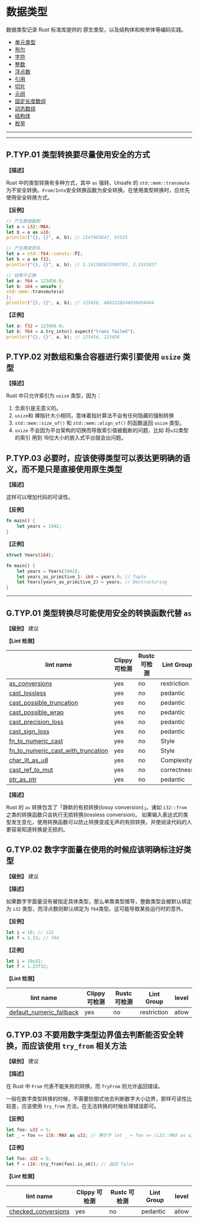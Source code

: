 # 数据类型

数据类型记录 Rust 标准库提供的 原生类型，以及结构体和枚举体等编码实践。

- [单元类型](data-type/unit.md)
- [布尔](data-type/bool.md)
- [字符](data-type/char.md)
- [整数](data-type/int.md)
- [浮点数](data-type/float.md)
- [引用](data-type/ref.md)
- [切片](data-type/slice-and-str.md)
- [元组](data-type/tuple.md)
- [固定长度数组](data-type/array.md)
- [动态数组](data-type/vec.md)
- [结构体](data-type/struct.md)
- [枚举](data-type/enum.md)

---
<!-- toc -->
---
## P.TYP.01 类型转换要尽量使用安全的方式

**【描述】**

Rust 中的类型转换有多种方式，其中 `as` 强转、Unsafe 的 `std::mem::transmute` 为不安全转换。`From/Into`安全转换函数为安全转换。在使用类型转换时，应优先使用安全转换方式。

**【反例】**
```rust
// 产生数据截断
let a = i32::MAX;
let b = a as u16; 
println!("{}, {}", a, b); // 2147483647, 65535

// 产生精度损失
let a = std::f64::consts::PI;
let b = a as f32; 
println!("{}, {}", a, b); // 3.141592653589793, 3.1415927

// 结果不正确
let a: f64 = 123456.0;
let b: i64 = unsafe {
std::mem::transmute(a)
};
println!("{}, {}", a, b); // 123456, 4683220244930494464
```

**【正例】**
```rust
let a: f32 = 123456.0; 
let b: f64 = a.try_into().expect("trans failed"); 
println!("{}, {}", a, b); // 123456, 123456
```

## P.TYP.02  对数组和集合容器进行索引要使用 `usize` 类型

**【描述】**

Rust 中只允许索引为 `usize` 类型，因为：

1. 负索引是无意义的。
2. `usize`和 裸指针大小相同，意味着指针算法不会有任何隐藏的强制转换
3. `std::mem::size_of()` 和 `std::mem::align_of()` 的函数返回 `usize` 类型。
4. `usize` 不会因为平台架构的切换而导致索引值被截断的问题，比如 将`u32`类型的索引 用到 16位大小的嵌入式平台就会出问题。

## P.TYP.03   必要时，应该使得类型可以表达更明确的语义，而不是只是直接使用原生类型

**【描述】**

这样可以增加代码的可读性。

**【反例】**

```rust
fn main() {
    let years = 1942;
}
```

**【正例】**

```rust
struct Years(i64);

fn main() {
    let years = Years(1942);
    let years_as_primitive_1: i64 = years.0; // Tuple
    let Years(years_as_primitive_2) = years; // Destructuring
}
```

---

## G.TYP.01 类型转换尽可能使用安全的转换函数代替 `as`

**【级别】** 建议

**【Lint 检测】**

| lint name | Clippy 可检测 | Rustc 可检测 | Lint Group | level |
| ------ | ---- | --------- | ------ | ------ | 
| [as_conversions](https://rust-lang.github.io/rust-clippy/master/#as_conversions) | yes| no | restriction | allow |
| [cast_lossless](https://rust-lang.github.io/rust-clippy/master/#cast_lossless) | yes| no | pedantic | allow |
| [cast_possible_truncation](https://rust-lang.github.io/rust-clippy/master/#cast_possible_truncation) | yes| no | pedantic | allow |
| [cast_possible_wrap](https://rust-lang.github.io/rust-clippy/master/#cast_possible_wrap) | yes| no | pedantic | allow |
| [cast_precision_loss](https://rust-lang.github.io/rust-clippy/master/#cast_precision_loss) | yes| no | pedantic | allow |
| [cast_sign_loss](https://rust-lang.github.io/rust-clippy/master/#cast_sign_loss) | yes| no | pedantic | allow |
| [fn_to_numeric_cast](https://rust-lang.github.io/rust-clippy/master/#fn_to_numeric_cast) | yes| no | Style | warn |
| [fn_to_numeric_cast_with_truncation](https://rust-lang.github.io/rust-clippy/master/#fn_to_numeric_cast_with_truncation) | yes| no | Style | warn |
| [char_lit_as_u8](https://rust-lang.github.io/rust-clippy/master/#char_lit_as_u8) | yes| no | Complexity | warn |
| [cast_ref_to_mut](https://rust-lang.github.io/rust-clippy/master/#cast_ref_to_mut) | yes| no | correctness | deny |
| [ptr_as_ptr](https://rust-lang.github.io/rust-clippy/master/#ptr_as_ptr) | yes| no | pedantic | allow |

**【描述】**

Rust 的 `as` 转换包含了「静默的有损转换(lossy conversion)」。诸如 `i32::from` 之类的转换函数只会执行无损转换(lossless conversion)。 如果输入表达式的类型发生变化，使用转换函数可以防止转换变成无声的有损转换，并使阅读代码的人更容易知道转换是无损的。

## G.TYP.02  数字字面量在使用的时候应该明确标注好类型

**【级别】** 建议

**【描述】**

如果数字字面量没有被指定具体类型，那么单靠类型推导，整数类型会被默认绑定为 `i32` 类型，而浮点数则默认绑定为 `f64`类型。这可能导致某些运行时的意外。

**【反例】**

```rust
let i = 10; // i32
let f = 1.23; // f64
```

**【正例】**

```rust
let i = 10u32;
let f = 1.23f32;
```

**【Lint 检测】**

| lint name                                                    | Clippy 可检测 | Rustc 可检测 | Lint Group  | level |
| ------------------------------------------------------------ | ------------- | ------------ | ----------- | ----- |
| [default_numeric_fallback](https://rust-lang.github.io/rust-clippy/master/#default_numeric_fallback) | yes           | no           | restriction | allow |


## G.TYP.03   不要用数字类型边界值去判断能否安全转换，而应该使用 `try_from` 相关方法

**【级别】** 建议

**【描述】**

 在 Rust 中 `From` 代表不能失败的转换，而 `TryFrom` 则允许返回错误。

一般在数字类型转换的时候，不需要防御式地去判断数字大小边界，那样可读性比较差，应该使用 `try_from` 方法，在无法转换的时候处理错误即可。

**【反例】**

```rust
let foo: u32 = 5;
let _ = foo <= i16::MAX as u32; // 等价于 let _ = foo <= (i32::MAX as u32);
```

**【正例】**

```rust
let foo: u32 = 5; 
let f = i16::try_from(foo).is_ok(); // 返回 false
```

**【Lint 检测】**

| lint name                                                    | Clippy 可检测 | Rustc 可检测 | Lint Group | level |
| ------------------------------------------------------------ | ------------- | ------------ | ---------- | ----- |
| [checked_conversions](https://rust-lang.github.io/rust-clippy/master/#checked_conversions) | yes           | no           | pedantic   | allow |

